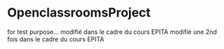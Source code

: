 # OpenclassroomsProject
for test purpose...
modifié dans le cadre du cours EPITA
modifié une 2nd fois dans le cadre du cours EPITA
